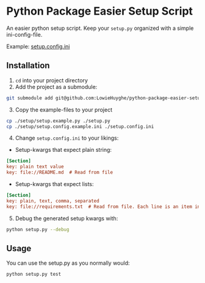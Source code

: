 # Python Package Easier Setup Script

An easier python setup script. Keep your `setup.py` organized with a simple ini-config-file.

Example: [setup.config.ini](https://github.com/LowieHuyghe/python-package-easier-setup-script/blob/master/setup.config.example.ini)


## Installation

1. `cd` into your project directory
2. Add the project as a submodule:

 ```bash
git submodule add git@github.com:LowieHuyghe/python-package-easier-setup-script.git setup
```
3. Copy the example-files to your project

 ```bash
cp ./setup/setup.example.py ./setup.py
cp ./setup/setup.config.example.ini ./setup.config.ini
```
4. Change `setup.config.ini` to your likings:
  * Setup-kwargs that expect plain string:

 ```ini
[Section]
key: plain text value
key: file://README.md  # Read from file
```
  * Setup-kwargs that expect lists:

 ```ini
[Section]
key: plain, text, comma, separated
key: file://requirements.txt  # Read from file. Each line is an item in the list.
```
5. Debug the generated setup kwargs with:

 ```bash
python setup.py --debug
```


## Usage

You can use the setup.py as you normally would:
```bash
python setup.py test
```
